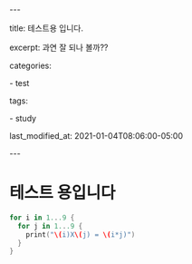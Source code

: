 \---

title: 테스트용 입니다.

excerpt: 과연 잘 되나 볼까??

categories:

 \- test

tags:

 \- study

last_modified_at: 2021-01-04T08:06:00-05:00

\---



# 테스트 용입니다

```swift
for i in 1...9 {
  for j in 1...9 {
    print("\(i)X\(j) = \(i*j)")
  }
}
```

